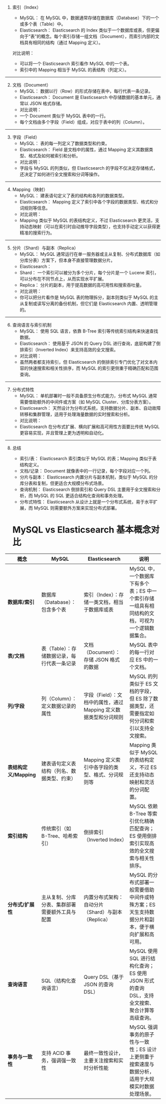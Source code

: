 1. 索引（Index）
   *	MySQL：
   在 MySQL 中，数据通常存储在数据库（Database）下的一个或多个表（Table）中。
   *	Elasticsearch：
   Elasticsearch 的 Index 类似于一个数据库或表，但更偏向于“表”的概念。每个索引存储一组文档（Document），而索引内部的文档具有相同的结构（通过 Mapping 定义）。
   	
   对比说明：
   *	可以将一个 Elasticsearch 索引看作 MySQL 中的一个表。
   *	索引中的 Mapping 相当于 MySQL 的表结构（列定义）。

---

2. 文档（Document）
   *	MySQL：
   数据以行（Row）的形式存储在表中，每行代表一条记录。
   *	Elasticsearch：
   Document 是 Elasticsearch 中存储数据的基本单元，通常以 JSON 格式存储。
   *	对比说明：
   *	一个 Document 类似于 MySQL 表中的一行。
   *	每个文档由多个字段（Field）组成，对应于表中的列（Column）。

---

3. 字段（Field）
   *	MySQL：
   表的每一列定义了数据类型和约束。
   *	Elasticsearch：
   Field 是文档中的属性，通过 Mapping 定义其数据类型、格式及如何被索引和分析。
   *	对比说明：
   *	字段与 MySQL 的列类似，但 Elasticsearch 的字段不仅决定存储格式，还决定了如何进行全文搜索和分词等操作。

---

4. Mapping（映射）
   *	MySQL：
   建表语句定义了表的结构和各列的数据类型。
   *	Elasticsearch：
   Mapping 定义了索引中各个字段的数据类型、格式和分词规则等信息。
   *	对比说明：
   *	Mapping 类似于 MySQL 的表结构定义，不过 Elasticsearch 更灵活，支持动态映射（可以在索引时自动推导字段类型），也支持手动定义以获得更精准的搜索行为。

---

5. 分片（Shard）与副本（Replica）
   *	MySQL：
   MySQL 通常运行在单一服务器或主从复制、分布式数据库（如分库分表）方案下，但本身不直接管理数据分片。
   *	Elasticsearch：
   *	Shard： 一个索引可以被分为多个分片，每个分片是一个 Lucene 索引，可以分布在不同节点上，从而实现水平扩展。
   *	Replica： 分片的副本，用于提高数据的高可用性和搜索吞吐量。
   *	对比说明：
   *	你可以把分片看作是 MySQL 表的物理拆分，副本则类似于 MySQL 的主从复制或读写分离的备份机制，但它们是 Elasticsearch 内置、透明管理的。

---

6. 查询语言与索引机制
   *	MySQL：
   使用 SQL 语言，依靠 B-Tree 索引等传统索引结构来快速查找数据。
   *	Elasticsearch：
   使用基于 JSON 的 Query DSL 进行查询，底层构建了倒排索引（Inverted Index）来支持高效的全文搜索。
   *	对比说明：
   *	虽然两者都支持索引，但 Elasticsearch 的倒排索引专门优化了对文本内容的快速搜索和相关性排序，而 MySQL 的索引更侧重于精确匹配和范围查询。

---

7. 分布式特性
   *	MySQL：
   单机部署时一般不具备原生分布式能力，分布式 MySQL 通常需要借助额外的中间件或方案（如 MySQL Cluster、分库分表方案）。
   *	Elasticsearch：
   天然设计为分布式系统，支持数据分片、副本、自动故障转移和集群管理，适用于处理海量数据的实时搜索和分析。
   *	对比说明：
   *	Elasticsearch 在分布式扩展、横向扩展和高可用性方面要比传统 MySQL 更容易实现，并且管理上更为透明和自动化。

---

8. 总结
   *	索引/表： Elasticsearch 索引类似于 MySQL 的表；Mapping 类似于表结构定义。
   *	文档/记录： Document 就像表中的一行记录，每个字段对应一个列。
   *	分片与副本： Elasticsearch 内置分片与副本机制，类似于 MySQL 的分库分表和复制，但更适合大规模分布式场景。
   *	查询机制： Elasticsearch 倒排索引和 Query DSL 主要用于全文搜索和分析，而 MySQL 的 SQL 更适合结构化查询和事务处理。
   *	分布式特性： Elasticsearch 从设计上就是一个分布式系统，易于水平扩展，而 MySQL 则需要额外方案来实现分布式部署。

   # MySQL vs Elasticsearch 基本概念对比

| **概念**             | **MySQL**                                         | **Elasticsearch**                                               | **说明**                                                                                                                                         |
|----------------------|---------------------------------------------------|-------------------------------------------------------------------|--------------------------------------------------------------------------------------------------------------------------------------------------|
| **数据库/索引**      | 数据库（Database）：包含多个表                     | 索引（Index）：存储一类文档，相当于数据库或表                       | MySQL 中，一个数据库下有多个表；ES 中一个索引存储一组具有相同结构的文档，可视为一个逻辑数据集合。                                                     |
| **表/文档**          | 表（Table）：存储数据记录，每行代表一条记录         | 文档（Document）：存储 JSON 格式的数据                             | MySQL 表中的每一行对应 ES 中的一个文档。                                                                                                           |
| **列/字段**          | 列（Column）：定义数据记录的属性                     | 字段（Field）：文档中的属性，通过 Mapping 定义数据类型和分词规则         | MySQL 的列类似于 ES 文档的字段，但 ES 除了数据类型，还需要指定如何分词和索引以支持全文搜索。                                                         |
| **表结构定义/Mapping**| 建表语句定义表结构（列名、数据类型、约束）           | Mapping 定义索引中各字段的类型、格式、分词规则等                       | Mapping 类似于 MySQL 的表结构定义，不过 ES 还支持动态映射和灵活的分词配置。                                                                         |
| **索引结构**         | 传统索引（如 B-Tree、哈希索引）                     | 倒排索引（Inverted Index）                                          | MySQL 依赖 B-Tree 等索引优化精确匹配查询；ES 使用倒排索引实现高效的全文搜索与相关性排序。                                                           |
| **分布式/扩展性**    | 主从复制、分库分表、集群部署需要额外工具与配置         | 内置分布式架构：自动分片（Shard）与副本（Replica）                    | MySQL 的分布式部署一般需要借助中间件或特殊方案；ES 天生支持数据分片和副本，便于横向扩展和高可用。                                                   |
| **查询语言**         | SQL（结构化查询语言）                               | Query DSL（基于 JSON 的查询 DSL）                                   | MySQL 使用 SQL 进行结构化查询；ES 使用 JSON 形式的查询 DSL，支持全文搜索、聚合计算等高级查询。                                                     |
| **事务与一致性**     | 支持 ACID 事务，强调强一致性                         | 最终一致性设计，主要关注搜索和实时分析性能                            | MySQL 强调事务的原子性与一致性；ES 设计上更侧重于搜索速度与数据分析，适用于大规模实时数据处理场景。                                                 |